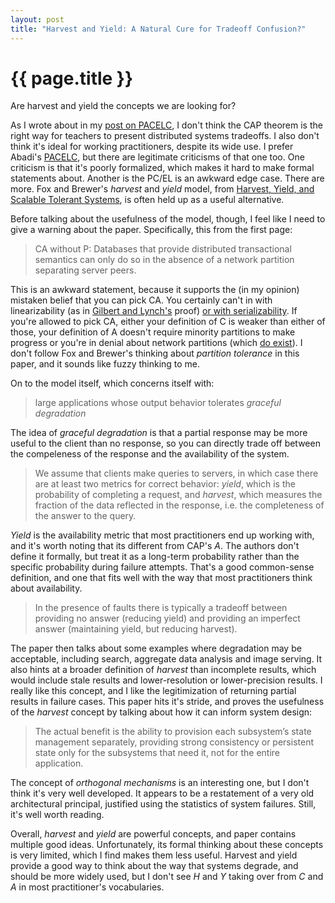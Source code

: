 ```yaml
---
layout: post
title: "Harvest and Yield: A Natural Cure for Tradeoff Confusion?"
---
```


{{ page.title }}
================

<p class="meta">Are harvest and yield the concepts we are looking for?</p>

As I wrote about in my [post on PACELC](http://brooker.co.za/blog/2014/07/16/pacelc.html), I don't think the CAP theorem is the right way for teachers to present distributed systems tradeoffs. I also don't think it's ideal for working practitioners, despite its wide use. I prefer Abadi's [PACELC](http://cs-www.cs.yale.edu/homes/dna/papers/abadi-pacelc.pdf), but there are legitimate criticisms of that one too. One criticism is that it's poorly formalized, which makes it hard to make formal statements about. Another is the PC/EL is an awkward edge case. There are more. Fox and Brewer's *harvest* and *yield* model, from [Harvest, Yield, and Scalable Tolerant Systems](http://citeseerx.ist.psu.edu/viewdoc/download?doi=10.1.1.33.411&rep=rep1&type=pdf), is often held up as a useful alternative. 

Before talking about the usefulness of the model, though, I feel like I need to give a warning about the paper. Specifically, this from the first page:

> CA without P: Databases that provide distributed transactional semantics can only do so in the absence of a network partition separating server peers.

This is an awkward statement, because it supports the (in my opinion) mistaken belief that you can pick CA. You certainly can't in with linearizability (as in [Gilbert and Lynch's](http://lpd.epfl.ch/sgilbert/pubs/BrewersConjecture-SigAct.pdf) proof) [or with serializability](http://www.bailis.org/blog/linearizability-versus-serializability/#fn:hardness). If you're allowed to pick CA, either your definition of C is weaker than either of those, your definition of A doesn't require minority partitions to make progress or you're in denial about network partitions (which [do exist](http://aphyr.com/posts/288-the-network-is-reliable)). I don't follow Fox and Brewer's thinking about *partition tolerance* in this paper, and it sounds like fuzzy thinking to me.

On to the model itself, which concerns itself with:

> large applications whose output behavior tolerates *graceful degradation*

The idea of *graceful degradation* is that a partial response may be more useful to the client than no response, so you can directly trade off between the compeleness of the response and the availability of the system.

> We assume that clients make queries to servers, in which case there are at least two metrics for correct behavior: *yield*, which is the probability of completing a request, and *harvest*, which measures the fraction of the data reflected in the response, i.e. the completeness of the answer to the query.

*Yield* is the availability metric that most practitioners end up working with, and it's worth noting that its different from CAP's *A*. The authors don't define it formally, but treat it as a long-term probability rather than the specific probability during failure attempts. That's a good common-sense definition, and one that fits well with the way that most practitioners think about availability.

> In the presence of faults there is typically a tradeoff between providing no answer (reducing yield) and providing an imperfect answer (maintaining yield, but reducing harvest).

The paper then talks about some examples where degradation may be acceptable, including search, aggregate data analysis and image serving. It also hints at a broader definition of *harvest* than incomplete results, which would include stale results and lower-resolution or lower-precision results. I really like this concept, and I like the legitimization of returning partial results in failure cases. This paper hits it's stride, and proves the usefulness of the *harvest* concept by talking about how it can inform system design:

> The actual benefit is the ability to provision each subsystem’s state management separately, providing strong consistency or persistent state only for the subsystems that need it, not for the entire application.

The concept of *orthogonal mechanisms* is an interesting one, but I don't think it's very well developed. It appears to be a restatement of a very old architectural principal, justified using the statistics of system failures. Still, it's well worth reading.

Overall, *harvest* and *yield* are powerful concepts, and paper contains multiple good ideas. Unfortunately, its formal thinking about these concepts is very limited, which I find makes them less useful. Harvest and yield provide a good way to think about the way that systems degrade, and should be more widely used, but I don't see *H* and *Y* taking over from *C* and *A* in most practitioner's vocabularies.










